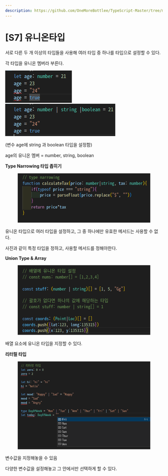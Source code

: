 ```yaml
---
description: https://github.com/OneMoreBottlee/TypeScript-Master/tree/main/S7
---
```


# \[S7] 유니온타입

서로 다른 두 개 이상의 타입들을 사용해 여러 타입 중 하나를 타입으로 설정할 수 있다.

각 타입을 유니온 멤버라 부른다.

![](<../../../.gitbook/assets/image (26).png>)<img src="../../../.gitbook/assets/image (110).png" alt="" data-size="original">

(변수 age에 string 과 boolean 타입을 설정함)

age의 유니온 멤버 = number, string, boolean



**Type Narrowing 타입 좁히기**

<figure><img src="../../../.gitbook/assets/image (165).png" alt=""><figcaption></figcaption></figure>

유니온 타입으로 여러 타입을 설정하고, 그 중 하나에만 유효한 메서드는 사용할 수 없다.

사진과 같이 특정 타입을 정하고, 사용할 메서드를 정해야한다.



**Union Type & Array**

<figure><img src="../../../.gitbook/assets/image (59).png" alt=""><figcaption></figcaption></figure>

배열 요소에 유니온 타입을 지정할 수 있다.



**리터럴 타입**

<figure><img src="../../../.gitbook/assets/image (33).png" alt=""><figcaption></figcaption></figure>

변수값을 지정해놓을 수 있음

다양한 변수값을 설정해놓고 그 안에서만 선택하게 할 수 있다.
